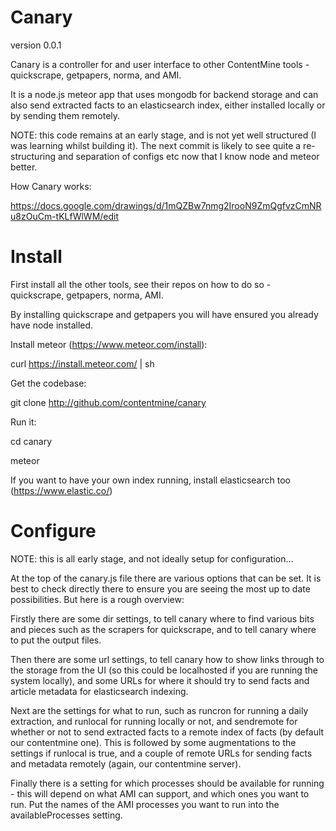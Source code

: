 Canary
======

version 0.0.1

Canary is a controller for and user interface to other ContentMine tools - quickscrape, getpapers, norma, and AMI.

It is a node.js meteor app that uses mongodb for backend storage and can also send extracted facts to an elasticsearch index, either installed locally or by sending them remotely.

NOTE: this code remains at an early stage, and is not yet well structured (I was learning whilst building it). The next commit is likely to see quite a re-structuring and separation of configs etc now that I know node and meteor better.

How Canary works:

https://docs.google.com/drawings/d/1mQZBw7nmg2IrooN9ZmQgfvzCmNRu8zOuCm-tKLfWlWM/edit


Install
=======

First install all the other tools, see their repos on how to do so - quickscrape, getpapers, norma, AMI.

By installing quickscrape and getpapers you will have ensured you already have node installed.

Install meteor (https://www.meteor.com/install):

curl https://install.meteor.com/ | sh

Get the codebase:

git clone http://github.com/contentmine/canary

Run it:

cd canary

meteor

If you want to have your own index running, install elasticsearch too (https://www.elastic.co/)


Configure
=========

NOTE: this is all early stage, and not ideally setup for configuration...

At the top of the canary.js file there are various options that can be set. It is best to check directly there to ensure you are seeing the most up to date possibilities. But here is a rough overview:

Firstly there are some dir settings, to tell canary where to find various bits and pieces such as the scrapers for quickscrape, and to tell canary where to put the output files.

Then there are some url settings, to tell canary how to show links through to the storage from the UI (so this could be localhosted if you are running the system locally), and some URLs for where it should try to send facts and article metadata for elasticsearch indexing.

Next are the settings for what to run, such as runcron for running a daily extraction, and runlocal for running locally or not, and sendremote for whether or not to send extracted facts to a remote index of facts (by default our contentmine one). This is followed by some augmentations to the settings if runlocal is true, and a couple of remote URLs for sending facts and metadata remotely (again, our contentmine server).

Finally there is a setting for which processes should be available for running - this will depend on what AMI can support, and which ones you want to run. Put the names of the AMI processes you want to run into the availableProcesses setting.

